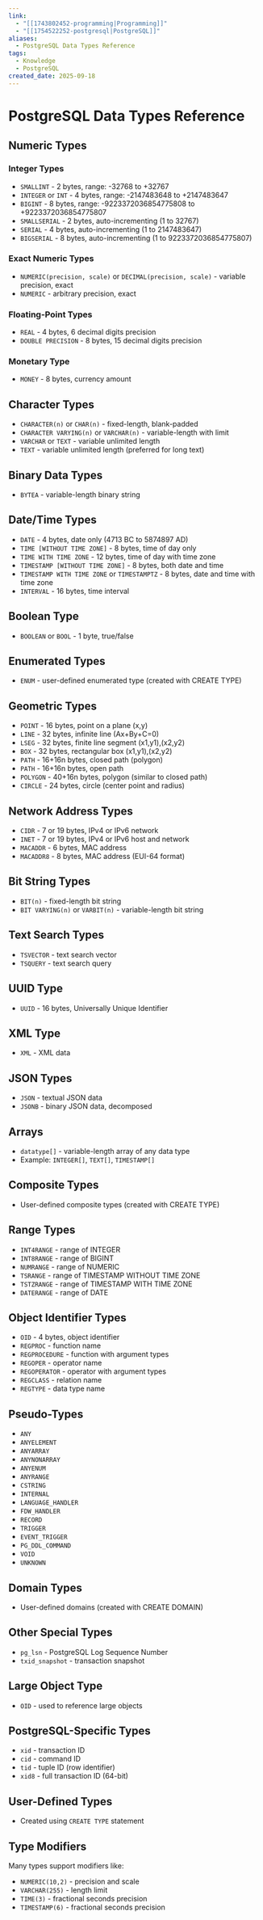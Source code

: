 ```yaml
---
link: 
  - "[[1743802452-programming|Programming]]"
  - "[[1754522252-postgresql|PostgreSQL]]"
aliases:
  - PostgreSQL Data Types Reference
tags:
  - Knowledge
  - PostgreSQL
created_date: 2025-09-18
---
```

# PostgreSQL Data Types Reference

## Numeric Types

### Integer Types
- `SMALLINT` - 2 bytes, range: -32768 to +32767
- `INTEGER` or `INT` - 4 bytes, range: -2147483648 to +2147483647
- `BIGINT` - 8 bytes, range: -9223372036854775808 to +9223372036854775807
- `SMALLSERIAL` - 2 bytes, auto-incrementing (1 to 32767)
- `SERIAL` - 4 bytes, auto-incrementing (1 to 2147483647)
- `BIGSERIAL` - 8 bytes, auto-incrementing (1 to 9223372036854775807)

### Exact Numeric Types
- `NUMERIC(precision, scale)` or `DECIMAL(precision, scale)` - variable precision, exact
- `NUMERIC` - arbitrary precision, exact

### Floating-Point Types
- `REAL` - 4 bytes, 6 decimal digits precision
- `DOUBLE PRECISION` - 8 bytes, 15 decimal digits precision

### Monetary Type
- `MONEY` - 8 bytes, currency amount

## Character Types

- `CHARACTER(n)` or `CHAR(n)` - fixed-length, blank-padded
- `CHARACTER VARYING(n)` or `VARCHAR(n)` - variable-length with limit
- `VARCHAR` or `TEXT` - variable unlimited length
- `TEXT` - variable unlimited length (preferred for long text)

## Binary Data Types

- `BYTEA` - variable-length binary string

## Date/Time Types

- `DATE` - 4 bytes, date only (4713 BC to 5874897 AD)
- `TIME [WITHOUT TIME ZONE]` - 8 bytes, time of day only
- `TIME WITH TIME ZONE` - 12 bytes, time of day with time zone
- `TIMESTAMP [WITHOUT TIME ZONE]` - 8 bytes, both date and time
- `TIMESTAMP WITH TIME ZONE` or `TIMESTAMPTZ` - 8 bytes, date and time with time zone
- `INTERVAL` - 16 bytes, time interval

## Boolean Type

- `BOOLEAN` or `BOOL` - 1 byte, true/false

## Enumerated Types

- `ENUM` - user-defined enumerated type (created with CREATE TYPE)

## Geometric Types

- `POINT` - 16 bytes, point on a plane (x,y)
- `LINE` - 32 bytes, infinite line (Ax+By+C=0)
- `LSEG` - 32 bytes, finite line segment (x1,y1),(x2,y2)
- `BOX` - 32 bytes, rectangular box (x1,y1),(x2,y2)
- `PATH` - 16+16n bytes, closed path (polygon)
- `PATH` - 16+16n bytes, open path
- `POLYGON` - 40+16n bytes, polygon (similar to closed path)
- `CIRCLE` - 24 bytes, circle (center point and radius)

## Network Address Types

- `CIDR` - 7 or 19 bytes, IPv4 or IPv6 network
- `INET` - 7 or 19 bytes, IPv4 or IPv6 host and network
- `MACADDR` - 6 bytes, MAC address
- `MACADDR8` - 8 bytes, MAC address (EUI-64 format)

## Bit String Types

- `BIT(n)` - fixed-length bit string
- `BIT VARYING(n)` or `VARBIT(n)` - variable-length bit string

## Text Search Types

- `TSVECTOR` - text search vector
- `TSQUERY` - text search query

## UUID Type

- `UUID` - 16 bytes, Universally Unique Identifier

## XML Type

- `XML` - XML data

## JSON Types

- `JSON` - textual JSON data
- `JSONB` - binary JSON data, decomposed

## Arrays

- `datatype[]` - variable-length array of any data type
- Example: `INTEGER[]`, `TEXT[]`, `TIMESTAMP[]`

## Composite Types

- User-defined composite types (created with CREATE TYPE)

## Range Types

- `INT4RANGE` - range of INTEGER
- `INT8RANGE` - range of BIGINT
- `NUMRANGE` - range of NUMERIC
- `TSRANGE` - range of TIMESTAMP WITHOUT TIME ZONE
- `TSTZRANGE` - range of TIMESTAMP WITH TIME ZONE
- `DATERANGE` - range of DATE

## Object Identifier Types

- `OID` - 4 bytes, object identifier
- `REGPROC` - function name
- `REGPROCEDURE` - function with argument types
- `REGOPER` - operator name
- `REGOPERATOR` - operator with argument types
- `REGCLASS` - relation name
- `REGTYPE` - data type name

## Pseudo-Types

- `ANY`
- `ANYELEMENT`
- `ANYARRAY`
- `ANYNONARRAY`
- `ANYENUM`
- `ANYRANGE`
- `CSTRING`
- `INTERNAL`
- `LANGUAGE_HANDLER`
- `FDW_HANDLER`
- `RECORD`
- `TRIGGER`
- `EVENT_TRIGGER`
- `PG_DDL_COMMAND`
- `VOID`
- `UNKNOWN`

## Domain Types

- User-defined domains (created with CREATE DOMAIN)

## Other Special Types

- `pg_lsn` - PostgreSQL Log Sequence Number
- `txid_snapshot` - transaction snapshot

## Large Object Type

- `OID` - used to reference large objects

## PostgreSQL-Specific Types

- `xid` - transaction ID
- `cid` - command ID
- `tid` - tuple ID (row identifier)
- `xid8` - full transaction ID (64-bit)

## User-Defined Types

- Created using `CREATE TYPE` statement

## Type Modifiers

Many types support modifiers like:
- `NUMERIC(10,2)` - precision and scale
- `VARCHAR(255)` - length limit
- `TIME(3)` - fractional seconds precision
- `TIMESTAMP(6)` - fractional seconds precision